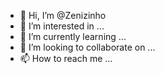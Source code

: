 - 👋 Hi, I’m @Zenizinho
- 👀 I’m interested in ...
- 🌱 I’m currently learning ...
- 💞️ I’m looking to collaborate on ...
- 📫 How to reach me ...

<!---
Zenizinho/Zenizinho is a ✨ special ✨ repository because its `README.md` (this file) appears on your GitHub profile.
You can click the Preview link to take a look at your changes.
--->
